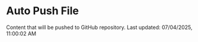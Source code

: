 # Auto Push File

Content that will be pushed to GitHub repository.
Last updated: 07/04/2025, 11:00:02 AM